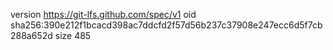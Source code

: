 version https://git-lfs.github.com/spec/v1
oid sha256:390e212f1bcacd398ac7ddcfd2f57d56b237c37908e247ecc6d5f7cb288a652d
size 485
